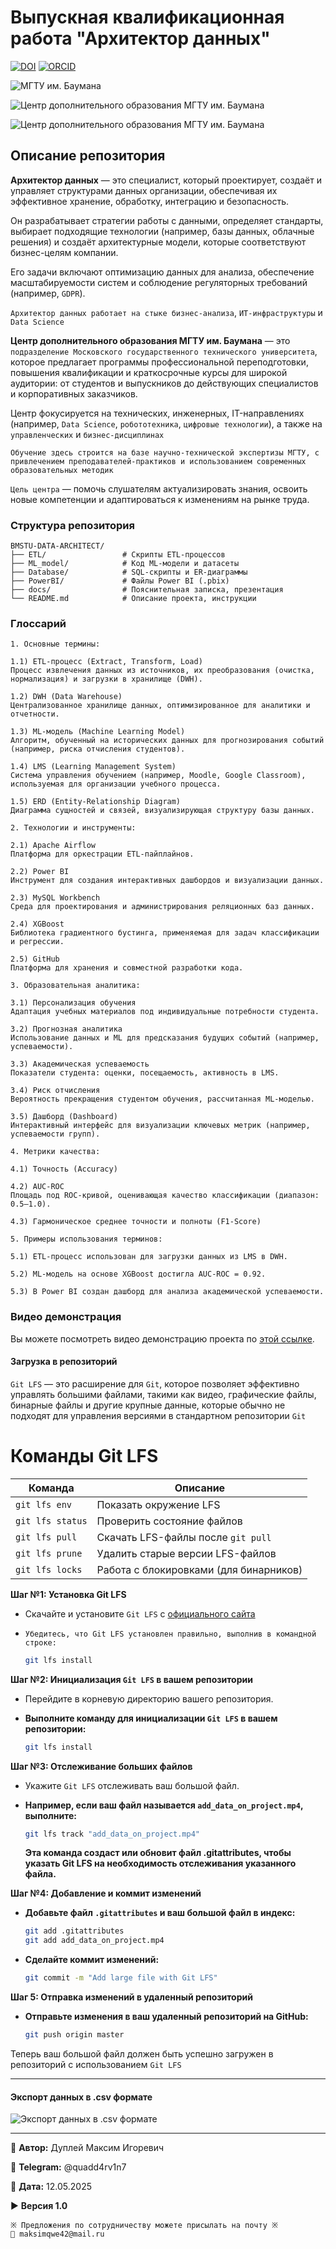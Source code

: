 # Выпускная квалификационная работа "Архитектор данных"

[![DOI](https://zenodo.org/badge/988272572.svg)](https://doi.org/10.5281/zenodo.17287964)
[![ORCID](https://img.shields.io/badge/ORCID-0009--0007--7605--539X-green?logo=orcid&logoColor=white)](https://orcid.org/0009-0007-7605-539X)

![МГТУ им. Баумана](mgtu-bauman.png)

![Центр дополнительного образования МГТУ им. Баумана](centr_dop_education.png)

![Центр дополнительного образования МГТУ им. Баумана](centr_dop_education_1.png)

## Описание репозитория

**Архитектор данных** — это специалист, который проектирует, создаёт и управляет структурами данных организации, обеспечивая их эффективное хранение, обработку, интеграцию и безопасность.

Он разрабатывает стратегии работы с данными, определяет стандарты, выбирает подходящие технологии (например, базы данных, облачные решения) и создаёт архитектурные модели, которые соответствуют бизнес-целям компании.

Его задачи включают оптимизацию данных для анализа, обеспечение масштабируемости систем и соблюдение регуляторных требований (например, `GDPR`).

`Архитектор данных работает на стыке бизнес-анализа`, `ИТ-инфраструктуры` и `Data Science`

**Центр дополнительного образования МГТУ им. Баумана** — это `подразделение Московского государственного технического университета`, которое предлагает программы профессиональной переподготовки, повышения квалификации и краткосрочные курсы для широкой аудитории: от студентов и выпускников до действующих специалистов и корпоративных заказчиков.

Центр фокусируется на технических, инженерных, IT-направлениях (например, `Data Science`, `робототехника`, `цифровые технологии`), а также на `управленческих` и `бизнес-дисциплинах`

`Обучение здесь строится на базе научно-технической экспертизы МГТУ, с привлечением преподавателей-практиков и использованием современных образовательных методик`

`Цель центра` — помочь слушателям актуализировать знания, освоить новые компетенции и адаптироваться к изменениям на рынке труда.

### Структура репозитория

```textline
BMSTU-DATA-ARCHITECT/  
├── ETL/                 # Скрипты ETL-процессов  
├── ML_model/            # Код ML-модели и датасеты  
├── Database/            # SQL-скрипты и ER-диаграммы  
├── PowerBI/             # Файлы Power BI (.pbix)  
├── docs/                # Пояснительная записка, презентация  
└── README.md            # Описание проекта, инструкции  
```

### Глоссарий

```textline
1. Основные термины:

1.1) ETL-процесс (Extract, Transform, Load)
Процесс извлечения данных из источников, их преобразования (очистка, нормализация) и загрузки в хранилище (DWH).

1.2) DWH (Data Warehouse)
Централизованное хранилище данных, оптимизированное для аналитики и отчетности.

1.3) ML-модель (Machine Learning Model)
Алгоритм, обученный на исторических данных для прогнозирования событий (например, риска отчисления студентов).

1.4) LMS (Learning Management System)
Система управления обучением (например, Moodle, Google Classroom), используемая для организации учебного процесса.

1.5) ERD (Entity-Relationship Diagram)
Диаграмма сущностей и связей, визуализирующая структуру базы данных.

2. Технологии и инструменты:

2.1) Apache Airflow
Платформа для оркестрации ETL-пайплайнов.

2.2) Power BI
Инструмент для создания интерактивных дашбордов и визуализации данных.

2.3) MySQL Workbench
Среда для проектирования и администрирования реляционных баз данных.

2.4) XGBoost
Библиотека градиентного бустинга, применяемая для задач классификации и регрессии.

2.5) GitHub
Платформа для хранения и совместной разработки кода.

3. Образовательная аналитика:

3.1) Персонализация обучения
Адаптация учебных материалов под индивидуальные потребности студента.

3.2) Прогнозная аналитика
Использование данных и ML для предсказания будущих событий (например, успеваемости).

3.3) Академическая успеваемость
Показатели студента: оценки, посещаемость, активность в LMS.

3.4) Риск отчисления
Вероятность прекращения студентом обучения, рассчитанная ML-моделью.

3.5) Дашборд (Dashboard)
Интерактивный интерфейс для визуализации ключевых метрик (например, успеваемости групп).

4. Метрики качества:

4.1) Точность (Accuracy)

4.2) AUC-ROC
Площадь под ROC-кривой, оценивающая качество классификации (диапазон: 0.5–1.0).

4.3) Гармоническое среднее точности и полноты (F1-Score)

5. Примеры использования терминов:

5.1) ETL-процесс использован для загрузки данных из LMS в DWH.

5.2) ML-модель на основе XGBoost достигла AUC-ROC = 0.92.

5.3) В Power BI создан дашборд для анализа академической успеваемости.

```

### Видео демонстрация

Вы можете посмотреть видео демонстрацию проекта по [этой ссылке](https://github.com/QuadDarv1ne/BMSTU-Data-Architect/blob/master/add_data_on_project.mp4).

#### Загрузка в репозиторий

`Git LFS` — это расширение для `Git`, которое позволяет эффективно управлять большими файлами, такими как видео, графические файлы, бинарные файлы и другие крупные данные, которые обычно не подходят для управления версиями в стандартном репозитории `Git`

# Команды Git LFS

| Команда | Описание |
|---------|----------|
| `git lfs env` | Показать окружение LFS |
| `git lfs status` | Проверить состояние файлов |
| `git lfs pull` | Скачать LFS-файлы после `git pull` |
| `git lfs prune` | Удалить старые версии LFS-файлов |
| `git lfs locks` | Работа с блокировками (для бинарников) |

**Шаг №1: Установка Git LFS**

- Скачайте и установите `Git LFS` с [официального сайта](https://git-lfs.com/)
- `Убедитесь, что Git LFS установлен правильно, выполнив в командной строке:`

   ```bash
   git lfs install
   ```

**Шаг №2: Инициализация `Git LFS` в вашем репозитории**

- Перейдите в корневую директорию вашего репозитория.
- **Выполните команду для инициализации `Git LFS` в вашем репозитории:**

   ```bash
   git lfs install
   ```

**Шаг №3: Отслеживание больших файлов**

- Укажите `Git LFS` отслеживать ваш большой файл.
- **Например, если ваш файл называется `add_data_on_project.mp4`, выполните:**

   ```bash
   git lfs track "add_data_on_project.mp4"
   ```

   **Эта команда создаст или обновит файл .gitattributes, чтобы указать Git LFS на необходимость отслеживания указанного файла.**

**Шаг №4: Добавление и коммит изменений**

- **Добавьте файл `.gitattributes` и ваш большой файл в индекс:**

   ```bash
   git add .gitattributes
   git add add_data_on_project.mp4
   ```

- **Сделайте коммит изменений:**

   ```bash
   git commit -m "Add large file with Git LFS"
   ```

**Шаг 5: Отправка изменений в удаленный репозиторий**

- **Отправьте изменения в ваш удаленный репозиторий на GitHub:**

   ```bash
   git push origin master
   ```

Теперь ваш большой файл должен быть успешно загружен в репозиторий с использованием `Git LFS`

---

#### Экспорт данных в .csv формате

![Экспорт данных в .csv формате](csv_export.png)

---

💼 **Автор:** Дуплей Максим Игоревич

📲 **Telegram:** @quadd4rv1n7

📅 **Дата:** 12.05.2025

▶️ **Версия 1.0**

```textline
※ Предложения по сотрудничеству можете присылать на почту ※
📧 maksimqwe42@mail.ru
```
